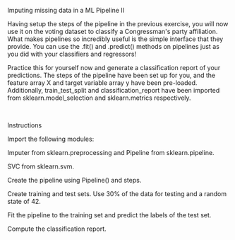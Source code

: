 Imputing missing data in a ML Pipeline II

Having setup the steps of the pipeline in the previous exercise, you will now use it on the voting dataset to classify a Congressman's party affiliation. What makes pipelines so incredibly useful is the simple interface that they provide. You can use the .fit() and .predict() methods on pipelines just as you did with your classifiers and regressors!

Practice this for yourself now and generate a classification report of your predictions. The steps of the pipeline have been set up for you, and the feature array X and target variable array y have been pre-loaded. Additionally, train_test_split and classification_report have been imported from sklearn.model_selection and sklearn.metrics respectively.

<br>

Instructions

Import the following modules:

Imputer from sklearn.preprocessing and Pipeline from sklearn.pipeline.

SVC from sklearn.svm.

Create the pipeline using Pipeline() and steps.

Create training and test sets. Use 30% of the data for testing and a random state of 42.

Fit the pipeline to the training set and predict the labels of the test set.

Compute the classification report.
